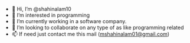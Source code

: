 - 👋 Hi, I’m @shahinalam10
- 👀 I’m interested in programming
- 🌱 I’m currently working in a software company.
- 💞️ I’m looking to collaborate on any type of as like programming related
- 📫 If need just contact me this mail (mshahinalam01@gmail.com)

<!---
shahinalam10/shahinalam10 is a ✨ special ✨ repository because its `README.md` (this file) appears on your GitHub profile.
You can click the Preview link to take a look at your changes.
--->
